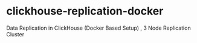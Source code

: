 # clickhouse-replication-docker
Data Replication in ClickHouse (Docker Based Setup) , 3 Node Replication Cluster
